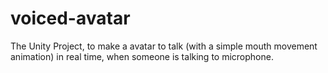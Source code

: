 # voiced-avatar
The Unity Project, to make a avatar to talk (with a simple mouth movement animation) in real time, when someone is talking to microphone.
